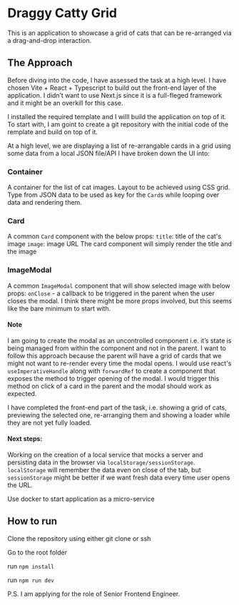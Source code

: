 # Draggy Catty Grid
This is an application to showcase a grid of cats that can be re-arranged via a drag-and-drop interaction.

## The Approach

Before diving into the code, I have assessed the task at a high level.
I have chosen Vite + React + Typescript to build out the front-end layer of the application.
I didn’t want to use Next.js since it is a full-fleged framework and it might be an overkill for this case.

I installed the required template and I willl build the application on top of it.
To start with, I am goint to create a git repository with the initial code of the remplate and build on top of it.

At a high level, we are displaying a list of re-arrangable cards in a grid using some data from a local JSON file/API
I have broken down the UI into:

### Container
A container for the list of cat images. 
Layout to be achieved using CSS grid.
Type from JSON data to be used as key for the `Card`s while looping over data and rendering them.

### Card
A common `Card` component with the below props:
`title`: title of the cat's image
`image`: image URL
The card component will simply render the title and the image

### ImageModal
A common `ImageModal` component that will show selected image with below props:
`onClose` - a callback to be triggered in the parent when the user closes the modal.
I think there might be more props involved, but this seems like the bare minimum to start with.

#### Note
I am going to create the modal as an uncontrolled component i.e. it’s state is being managed from within the component and not in the parent.
I want to follow this approach because the parent will have a grid of cards that we might not want to re-render every time the modal opens.
I would use react's `useImperativeHandle` along with `forwardRef` to create a component that exposes the method to trigger opening of the modal.
I would trigger this method on click of a card in the parent and the modal should work as expected.

I have completed the front-end part of the task, i.e. showing a grid of cats, previewing the selected one, re-arranging them and showing a loader while they are not yet fully loaded.

#### Next steps:

Working on the creation of a local service that mocks a server and persisting data in the browser via `localStorage/sessionStorage`.
`localStorage` will remember the data even on close of the tab, but `sessionStorage` might be better if we want fresh data every time user opens the URL.

Use docker to start application as a micro-service

## How to run

Clone the repository using either git clone or ssh

Go to the root folder

run `npm install`

run `npm run dev`


P.S. I am applying for the role of Senior Frontend Engineer.